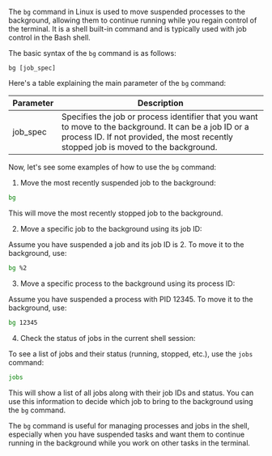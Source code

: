 The `bg` command in Linux is used to move suspended processes to the background, allowing them to continue running while you regain control of the terminal. It is a shell built-in command and is typically used with job control in the Bash shell.

The basic syntax of the `bg` command is as follows:

```
bg [job_spec]
```

Here's a table explaining the main parameter of the `bg` command:

| Parameter  | Description                                                                                   |
|------------|-----------------------------------------------------------------------------------------------|
| job_spec   | Specifies the job or process identifier that you want to move to the background. It can be a job ID or a process ID. If not provided, the most recently stopped job is moved to the background. |

Now, let's see some examples of how to use the `bg` command:

1. Move the most recently suspended job to the background:

```bash
bg
```

This will move the most recently stopped job to the background.

2. Move a specific job to the background using its job ID:

Assume you have suspended a job and its job ID is 2. To move it to the background, use:

```bash
bg %2
```

3. Move a specific process to the background using its process ID:

Assume you have suspended a process with PID 12345. To move it to the background, use:

```bash
bg 12345
```

4. Check the status of jobs in the current shell session:

To see a list of jobs and their status (running, stopped, etc.), use the `jobs` command:

```bash
jobs
```

This will show a list of all jobs along with their job IDs and status. You can use this information to decide which job to bring to the background using the `bg` command.

The `bg` command is useful for managing processes and jobs in the shell, especially when you have suspended tasks and want them to continue running in the background while you work on other tasks in the terminal.

